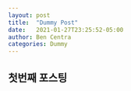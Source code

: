 ```yaml
---
layout: post
title:  "Dummy Post"
date:   2021-01-27T23:25:52-05:00
author: Ben Centra
categories: Dummy
---
```


## 첫번째 포스팅
